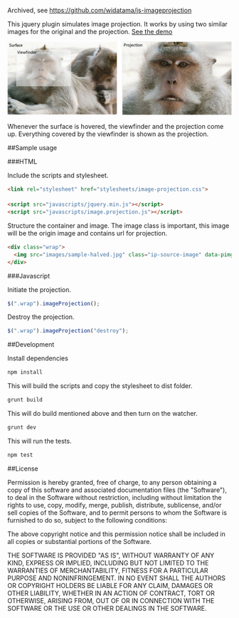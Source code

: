 Archived, see https://github.com/widatama/js-imageprojection

This jquery plugin simulates image projection. It works by using two similar images for the original and the projection. [See the demo](http://widatama.github.io/jquery-imageprojection)

![Image Projection Diagram](images/diagram.jpg "Image Projection Diagram")

Whenever the surface is hovered, the viewfinder and the projection come up. Everything covered by the viewfinder is shown as the projection.

##Sample usage

###HTML

Include the scripts and stylesheet.
```html
<link rel="stylesheet" href="stylesheets/image-projection.css">

<script src="javascripts/jquery.min.js"></script>
<script src="javascripts/image.projection.js"></script>
```

Structure the container and image. The image class is important, this image will be the origin image and contains url for projection.
```html
<div class="wrap">
  <img src="images/sample-halved.jpg" class="ip-source-image" data-pimg="images/sample.jpg" />
</div>
```

###Javascript

Initiate the projection.
```javascript
$(".wrap").imageProjection();
```

Destroy the projection.
```javascript
$(".wrap").imageProjection("destroy");
```

##Development

Install dependencies
```bash
npm install
```

This will build the scripts and copy the stylesheet to dist folder.
```bash
grunt build
```

This will do build mentioned above and then turn on the watcher.
```bash
grunt dev
```

This will run the tests.
```bash
npm test
```

##License

Permission is hereby granted, free of charge, to any person obtaining a copy
of this software and associated documentation files (the "Software"), to deal
in the Software without restriction, including without limitation the rights
to use, copy, modify, merge, publish, distribute, sublicense, and/or sell
copies of the Software, and to permit persons to whom the Software is
furnished to do so, subject to the following conditions:

The above copyright notice and this permission notice shall be included in
all copies or substantial portions of the Software.

THE SOFTWARE IS PROVIDED "AS IS", WITHOUT WARRANTY OF ANY KIND, EXPRESS OR
IMPLIED, INCLUDING BUT NOT LIMITED TO THE WARRANTIES OF MERCHANTABILITY,
FITNESS FOR A PARTICULAR PURPOSE AND NONINFRINGEMENT. IN NO EVENT SHALL THE
AUTHORS OR COPYRIGHT HOLDERS BE LIABLE FOR ANY CLAIM, DAMAGES OR OTHER
LIABILITY, WHETHER IN AN ACTION OF CONTRACT, TORT OR OTHERWISE, ARISING FROM,
OUT OF OR IN CONNECTION WITH THE SOFTWARE OR THE USE OR OTHER DEALINGS IN
THE SOFTWARE.
